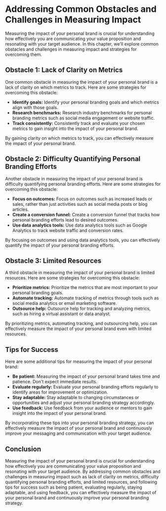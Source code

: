 Addressing Common Obstacles and Challenges in Measuring Impact
======================================================================================================================

Measuring the impact of your personal brand is crucial for understanding how effectively you are communicating your value proposition and resonating with your target audience. In this chapter, we'll explore common obstacles and challenges in measuring impact and strategies for overcoming them.

Obstacle 1: Lack of Clarity on Metrics
--------------------------------------

One common obstacle in measuring the impact of your personal brand is a lack of clarity on which metrics to track. Here are some strategies for overcoming this obstacle:

* **Identify goals:** Identify your personal branding goals and which metrics align with those goals.
* **Research benchmarks:** Research industry benchmarks for personal branding metrics such as social media engagement or website traffic.
* **Track consistently:** Consistently track and evaluate your chosen metrics to gain insight into the impact of your personal brand.

By gaining clarity on which metrics to track, you can effectively measure the impact of your personal brand.

Obstacle 2: Difficulty Quantifying Personal Branding Efforts
------------------------------------------------------------

Another obstacle in measuring the impact of your personal brand is difficulty quantifying personal branding efforts. Here are some strategies for overcoming this obstacle:

* **Focus on outcomes:** Focus on outcomes such as increased leads or sales, rather than just activities such as social media posts or blog articles.
* **Create a conversion funnel:** Create a conversion funnel that tracks how personal branding efforts lead to desired outcomes.
* **Use data analytics tools:** Use data analytics tools such as Google Analytics to track website traffic and conversion rates.

By focusing on outcomes and using data analytics tools, you can effectively quantify the impact of your personal branding efforts.

Obstacle 3: Limited Resources
-----------------------------

A third obstacle in measuring the impact of your personal brand is limited resources. Here are some strategies for overcoming this obstacle:

* **Prioritize metrics:** Prioritize the metrics that are most important to your personal branding goals.
* **Automate tracking:** Automate tracking of metrics through tools such as social media analytics or email marketing software.
* **Outsource help:** Outsource help for tracking and analyzing metrics, such as hiring a virtual assistant or data analyst.

By prioritizing metrics, automating tracking, and outsourcing help, you can effectively measure the impact of your personal brand even with limited resources.

Tips for Success
----------------

Here are some additional tips for measuring the impact of your personal brand:

* **Be patient:** Measuring the impact of your personal brand takes time and patience. Don't expect immediate results.
* **Evaluate regularly:** Evaluate your personal branding efforts regularly to identify areas for improvement or optimization.
* **Stay adaptable:** Stay adaptable to changing circumstances or opportunities and adjust your personal branding strategy accordingly.
* **Use feedback:** Use feedback from your audience or mentors to gain insight into the impact of your personal brand.

By incorporating these tips into your personal branding strategy, you can effectively measure the impact of your personal brand and continuously improve your messaging and communication with your target audience.

Conclusion
----------

Measuring the impact of your personal brand is crucial for understanding how effectively you are communicating your value proposition and resonating with your target audience. By addressing common obstacles and challenges in measuring impact such as lack of clarity on metrics, difficulty quantifying personal branding efforts, and limited resources, and following tips for success such as being patient, evaluating regularly, staying adaptable, and using feedback, you can effectively measure the impact of your personal brand and continuously improve your personal branding strategy.
